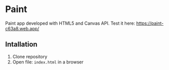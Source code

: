 # Paint
Paint app developed with HTML5 and Canvas API. Test it here: https://paint-c63a8.web.app/

## Intallation
1. Clone repository
2. Open file: `index.html` in a browser
